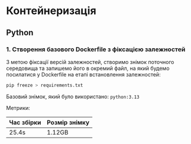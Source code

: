 # Контейнеризація
## Python
### 1. Створення базового Dockerfile з фіксацією залежностей
З метою фіксації версій залежностей, створимо знімок поточного середовища та запишемо його в окремий файл, на який будемо посилатися у Dockerfile на етапі встановлення залежностей:
```bash
pip freeze > requirements.txt
```

Базовий знімок, який було використано: `python:3.13`

Метрики:

| Час збірки | Розмір знімку |
| - | - |
| 25.4s | 1.12GB |
